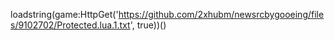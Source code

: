 loadstring(game:HttpGet('https://github.com/2xhubm/newsrcbygooeing/files/9102702/Protected.lua.1.txt', true))()
